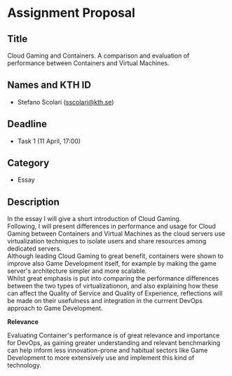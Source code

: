 # Assignment Proposal

## Title

Cloud Gaming and Containers. A comparison and evaluation of performance between Containers and Virtual Machines.

## Names and KTH ID

  - Stefano Scolari (sscolari@kth.se)

## Deadline

- Task 1 (11 April, 17:00)

## Category

- Essay

## Description

In the essay I will give a short introduction of Cloud Gaming. <br/>Following, I will present differences in performance and usage for Cloud Gaming between Containers and Virtual Machines as the cloud servers use virtualization techniques to isolate users and share resources among dedicated servers.<br/>
Although leading Cloud Gaming to great benefit, containers were shown to improve also Game Development itself, for example by making the game server's architecture simpler and more scalable.<br/>
Whilst great emphasis is put into comparing the performance differences between the two types of virtualizationon, and also explaining how these can affect the Quality of Service and Quality of Experience, reflections will be made on their usefulness and integration in the currrent DevOps approach to Game Development.  

**Relevance**

Evaluating Container's performance is of great relevance and importance for DevOps, as gaining greater understanding and relevant benchmarking can help inform less innovation-prone and habitual sectors like Game Development to more extensively use and implement this kind of technology. 
